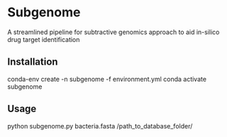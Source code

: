 # Subgenome
A streamlined pipeline for subtractive genomics approach to aid in-silico drug target identification


## Installation
conda-env create -n subgenome -f environment.yml
conda activate subgenome

## Usage

python subgenome.py bacteria.fasta /path_to_database_folder/
